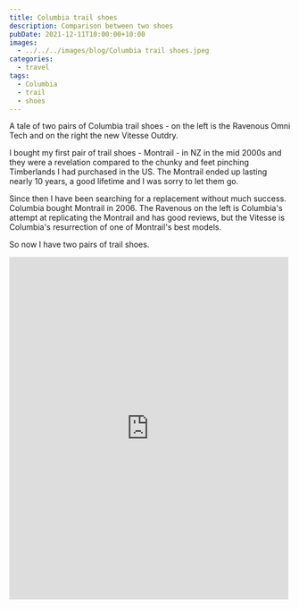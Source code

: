 ```yaml
---
title: Columbia trail shoes
description: Comparison between two shoes
pubDate: 2021-12-11T10:00:00+10:00
images:
  - ../../../images/blog/Columbia trail shoes.jpeg
categories:
  - travel
tags:
  - Columbia
  - trail
  - shoes
---
```


A tale of two pairs of Columbia trail shoes - on the left is the Ravenous Omni Tech and on the right the new Vitesse Outdry.

I bought my first pair of trail shoes - Montrail - in NZ in the mid 2000s and they were a revelation compared to the chunky and feet pinching Timberlands I had purchased in the US. The Montrail ended up lasting nearly 10 years, a good lifetime and I was sorry to let them go.

Since then I have been searching for a replacement without much success. Columbia bought Montrail in 2006. The Ravenous on the left is Columbia's attempt at replicating the Montrail and has good reviews, but the Vitesse is Columbia's resurrection of one of Montrail's best models.

So now I have two pairs of trail shoes.

<iframe src="https://www.facebook.com/plugins/post.php?href=https%3A%2F%2Fwww.facebook.com%2Fchris1.tham%2Fposts%2Fpfbid0PYHNauhYqYXoTduq8DekAMVgDoEESNFcNRyjeHT7sGsSNmRZSMS9CdSVDSigUgYPl&show_text=true&width=500" width="500" height="613" style="border:none;overflow:hidden" scrolling="no" frameborder="0" allowfullscreen="true" allow="autoplay; clipboard-write; encrypted-media; picture-in-picture; web-share"></iframe>
